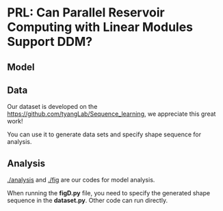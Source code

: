 # PRL: Can Parallel Reservoir Computing with Linear Modules Support DDM?


## Model

## Data

Our dataset is developed on the https://github.com/tyangLab/Sequence_learning, we appreciate this great work! 

You can use it to generate data sets and specify shape sequence for analysis.

## Analysis

[./analysis](/analysis)  and [./fig](/fig) are our codes for model analysis. 

When running the **figD.py** file, you need to specify the generated shape sequence in the **dataset.py**. Other code can run directly.
